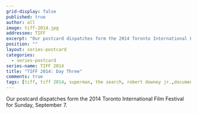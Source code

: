 ```yaml
---
grid-display: false
published: true
author: all
image: tiff-2014.jpg
addressee: TIFF
excerpt: "Our postcard dispatches form the 2014 Toronto International Film Festival for Sunday, September 7."
position: ""
layout: series-postcard
categories:
  - series-postcard
series-name: TIFF 2014
title: "TIFF 2014: Day Three"
comments: true
tags: [tiff, tiff 2014, superman, the search, robert downey jr.,documentary, foreign, festival]
---
```

Our postcard dispatches form the 2014 Toronto International Film Festival for Sunday, September 7.